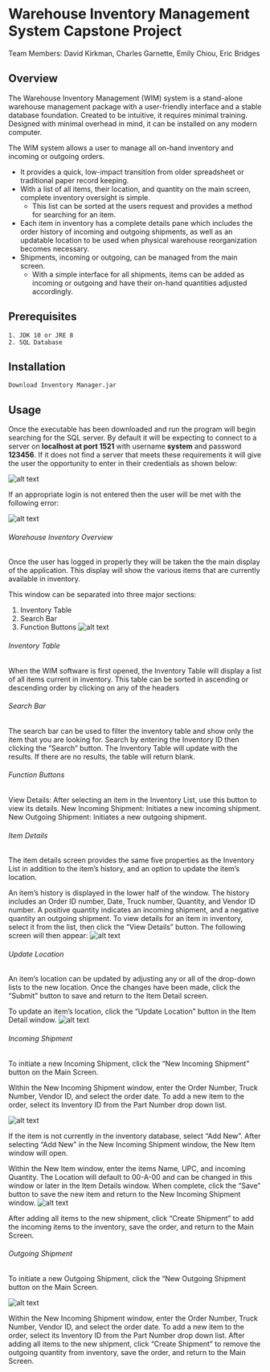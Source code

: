 # Warehouse Inventory Management System Capstone Project

Team Members:
David Kirkman, Charles Garnette, Emily Chiou, Eric Bridges

## Overview
The Warehouse Inventory Management (WIM) system is a stand-alone warehouse management package with a user-friendly interface and a stable database foundation. Created to be intuitive, it requires minimal training. Designed with minimal overhead in mind, it can be installed on any modern computer. 


The WIM system allows a user to manage all on-hand inventory and incoming or outgoing orders. 
* It provides a quick, low-impact transition from older spreadsheet or traditional paper record keeping. 
* With a list of all items, their location, and quantity on the main screen, complete inventory oversight is simple. 
	- This list can be sorted at the users request and provides a method for searching for an item. 
* Each item in inventory has a complete details pane which includes the order history of incoming and outgoing shipments, as well as an updatable location to be used when physical warehouse reorganization becomes necessary. 
* Shipments, incoming or outgoing, can be managed from the main screen. 
	- With a simple interface for all shipments, items can be added as incoming or outgoing and have their on-hand quantities adjusted accordingly.


## Prerequisites
```
1. JDK 10 or JRE 8
2. SQL Database

```
## Installation
```
Download Inventory Manager.jar
```
## Usage

Once the executable has been downloaded and run the program will begin searching for the SQL server. 
By default it will be expecting to connect to a server on **localhost at port 1521** with username **system** and password **123456**. 
If it does not find a server that meets these requirements it will give the user the opportunity to enter in their credentials as shown below:

![alt text](images//login.PNG)

If an appropriate login is not entered then the user will be met with the following error:

![alt text](images//could_not_connect.PNG)

###### Warehouse Inventory Overview
Once the user has logged in properly they will be taken the the main display of the application. This display will show the various items that are currently available in inventory.

This window can be separated into three major sections:
1.	Inventory Table
2.	Search Bar
3.	Function Buttons
![alt text](images//Main.PNG)

###### Inventory Table
When the WIM software is first opened, the Inventory Table will display a list of all items current in inventory. This table can be sorted in ascending or descending order by clicking on any of the headers

###### Search Bar
The search bar can be used to filter the inventory table and show only the item that you are looking for. Search by entering the Inventory ID then clicking the “Search” button. The Inventory Table will update with the results. If there are no results, the table will return blank.

###### Function Buttons
View Details: After selecting an item in the Inventory List, use this button to view its details.
	New Incoming Shipment: Initiates a new incoming shipment.
	New Outgoing Shipment: Initiates a new outgoing shipment.

###### Item Details
The item details screen provides the same five properties as the Inventory List in addition to the item’s history, and an option to update the item’s location.

An item’s history is displayed in the lower half of the window. The history includes an Order ID number, Date, Truck number, Quantity, and Vendor ID number. A positive quantity indicates an incoming shipment, and a negative quantity an outgoing shipment.
To view details for an item in inventory, select it from the list, then click the “View Details” button. The following screen will then appear:
![alt text](images//details.PNG)

###### Update Location
An item’s location can be updated by adjusting any or all of the drop-down lists to the new location. Once the changes have been made, click the “Submit” button to save and return to the Item Detail screen.

To update an item’s location, click the “Update Location” button in the Item Detail window.
![alt text](images//update_location.PNG)

###### Incoming Shipment
To initiate a new Incoming Shipment, click the “New Incoming Shipment” button on the Main Screen. 

Within the New Incoming Shipment window, enter the Order Number, Truck Number, Vendor ID, and select the order date. To add a new item to the order, select its Inventory ID from the Part Number drop down list. 

![alt text](images//New_Shipment.PNG)

If the item is not currently in the inventory database, select “Add New”. 
After selecting “Add New” in the New Incoming Shipment window, the New Item window will open. 

Within the New Item window, enter the items Name, UPC, and incoming Quantity. The Location will default to 00-A-00 and can be changed in this window or later in the Item Details window. When complete, click the “Save” button to save the new item and return to the New Incoming Shipment window. 
![alt text](images//new_item.PNG)

After adding all items to the new shipment, click “Create Shipment” to add the incoming items to the inventory, save the order, and return to the Main Screen.

###### Outgoing Shipment
To initiate a new Outgoing Shipment, click the “New Outgoing Shipment button on the Main Screen.

![alt text](images//new_out.png)

Within the New Incoming Shipment window, enter the Order Number, Truck Number, Vendor ID, and select the order date. To add a new item to the order, select its Inventory ID from the Part Number drop down list. After adding all items to the new shipment, click “Create Shipment” to remove the outgoing quantity from inventory, save the order, and return to the Main Screen.




